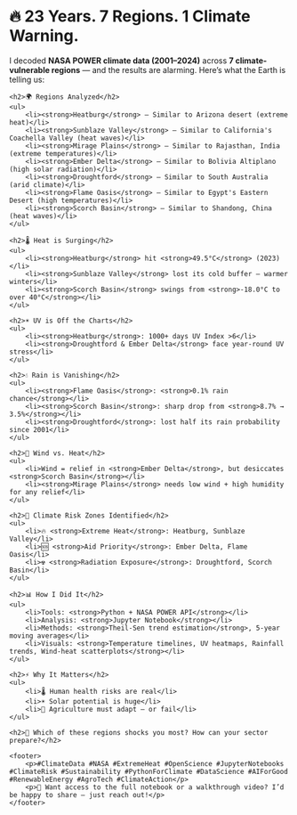 <head>
    <meta charset="UTF-8">
    <meta name="viewport" content="width=device-width, initial-scale=1.0">
</head>
<body>
    <h1>🔥 23 Years. 7 Regions. 1 Climate Warning.</h1>
    <p>I decoded <strong>NASA POWER climate data (2001–2024)</strong> across <strong>7 climate-vulnerable regions</strong> — and the results are alarming. Here’s what the Earth is telling us:</p>
    
    <h2>🌍 Regions Analyzed</h2>
    <ul>
        <li><strong>Heatburg</strong> – Similar to Arizona desert (extreme heat)</li>
        <li><strong>Sunblaze Valley</strong> – Similar to California's Coachella Valley (heat waves)</li>
        <li><strong>Mirage Plains</strong> – Similar to Rajasthan, India (extreme temperatures)</li>
        <li><strong>Ember Delta</strong> – Similar to Bolivia Altiplano (high solar radiation)</li>
        <li><strong>Droughtford</strong> – Similar to South Australia (arid climate)</li>
        <li><strong>Flame Oasis</strong> – Similar to Egypt's Eastern Desert (high temperatures)</li>
        <li><strong>Scorch Basin</strong> – Similar to Shandong, China (heat waves)</li>
    </ul>
    
    <h2>🌡️ Heat is Surging</h2>
    <ul>
        <li><strong>Heatburg</strong> hit <strong>49.5°C</strong> (2023)</li>
        <li><strong>Sunblaze Valley</strong> lost its cold buffer — warmer winters</li>
        <li><strong>Scorch Basin</strong> swings from <strong>-18.0°C to over 40°C</strong></li>
    </ul>
    
    <h2>☀️ UV is Off the Charts</h2>
    <ul>
        <li><strong>Heatburg</strong>: 1000+ days UV Index >6</li>
        <li><strong>Droughtford & Ember Delta</strong> face year-round UV stress</li>
    </ul>
    
    <h2>💧 Rain is Vanishing</h2>
    <ul>
        <li><strong>Flame Oasis</strong>: <strong>0.1% rain chance</strong></li>
        <li><strong>Scorch Basin</strong>: sharp drop from <strong>8.7% → 3.5%</strong></li>
        <li><strong>Droughtford</strong>: lost half its rain probability since 2001</li>
    </ul>
    
    <h2>💨 Wind vs. Heat</h2>
    <ul>
        <li>Wind = relief in <strong>Ember Delta</strong>, but desiccates <strong>Scorch Basin</strong></li>
        <li><strong>Mirage Plains</strong> needs low wind + high humidity for any relief</li>
    </ul>
    
    <h2>🚨 Climate Risk Zones Identified</h2>
    <ul>
        <li>🔥 <strong>Extreme Heat</strong>: Heatburg, Sunblaze Valley</li>
        <li>🆘 <strong>Aid Priority</strong>: Ember Delta, Flame Oasis</li>
        <li>☢️ <strong>Radiation Exposure</strong>: Droughtford, Scorch Basin</li>
    </ul>
    
    <h2>📊 How I Did It</h2>
    <ul>
        <li>Tools: <strong>Python + NASA POWER API</strong></li>
        <li>Analysis: <strong>Jupyter Notebook</strong></li>
        <li>Methods: <strong>Theil-Sen trend estimation</strong>, 5-year moving averages</li>
        <li>Visuals: <strong>Temperature timelines, UV heatmaps, Rainfall trends, Wind-heat scatterplots</strong></li>
    </ul>
    
    <h2>⚡ Why It Matters</h2>
    <ul>
        <li>🌡️ Human health risks are real</li>
        <li>☀️ Solar potential is huge</li>
        <li>🌾 Agriculture must adapt — or fail</li>
    </ul>
    
    <h2>💬 Which of these regions shocks you most? How can your sector prepare?</h2>
    
    <footer>
        <p>#ClimateData #NASA #ExtremeHeat #OpenScience #JupyterNotebooks #ClimateRisk #Sustainability #PythonForClimate #DataScience #AIForGood #RenewableEnergy #AgroTech #ClimateAction</p>
        <p>📩 Want access to the full notebook or a walkthrough video? I’d be happy to share — just reach out!</p>
    </footer>
</body>
</html>
